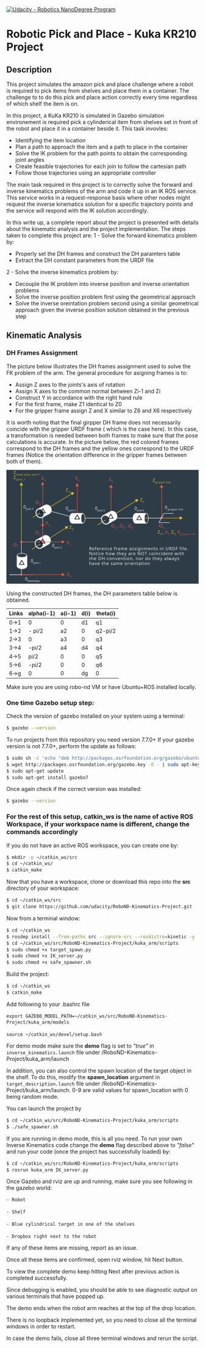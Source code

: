 [![Udacity - Robotics NanoDegree Program](https://s3-us-west-1.amazonaws.com/udacity-robotics/Extra+Images/RoboND_flag.png)](https://www.udacity.com/robotics)

[//]: # (Image References)
[image1]: ./misc_images/kuka_DH_diagram.png

# Robotic Pick and Place - Kuka KR210 Project
## Description
This project simulates the amazon pick and place challenge where a robot is required to pick items from shelves and place them in a container. The challenge to to do this pick and place action correctly every time regardless of which shelf the item is on.

In this project, a KuKa KR210 is simulated in Gazebo simulation environement is required pick a cylinderical item from shelves set in front of the robot and place it in a container beside it. This task invovles:
- Identifying the item location
- Plan a path to approach the item and a path to place in the container
- Solve the IK problem for the path points to obtain the corresponding joint angles
- Create feasible trajectories for each join to follow the cartesian path
- Follow those trajectories using an appropriate controller

The main task required in this project is to correctly solve the forward and inverse kinematics problems of the arm and code it up in an IK ROS service. This service works in a request-response basis where other nodes might request the inverse kinematics solution for a specific trajectory points and the service will respond with the IK solution accordingly. 

In this write up, a complete report about the project is presented with details about the kinematic analysis and the project implementation. The steps taken to complete this project are:
1 - Solve the forward kinematics problem by:
- Properly set the DH frames and construct the DH paramters table
- Extract the DH constant parameters from the URDF file

2 - Solve the inverse kinematics problem by:
- Decouple the IK problem into inverse position and inverse orientation problems
- Solve the inverse position problem first using the geometrical approach
- Solve the inverse oreintation problem second using a similar geometrical approach given the inverse position solution obtained in the previous step

## Kinematic Analysis
### DH Frames Assignment 
The picture below illustrates the DH frames assignment used to solve the FK problem of the arm. The general procedure for asigning frames is to:
- Assign Z axes to the joints's axis of rotation
- Assign X axes to the common normal between Zi-1 and Zi
- Construct Y in accordance with the right hand rule
- For the first frame, make Z1 identical to Z0
- For the gripper frame assign Z and X similar to Z6 and X6 respectively

It is worth noting that the final girpper DH frame does not necessarily coincide with the gripper URDF frame ( which is the case here). In this case, a transformation is needed between both frames to make sure that the pose calculations is accurate. In the picture below, the red colored frames correspond to the DH frames and the yellow ones correspond to the URDF frames (Notice the orientation difference in the gripper frames between both of them).


![alt text][image1]

Using the constructed DH frames, the DH parameters table below is obtained.

Links | alpha(i-1) | a(i-1) | d(i) | theta(i)
--- | --- | --- | --- | ---
0->1 | 0 | 0 | d1 | q1
1->2 | - pi/2 | a2 | 0 | q2-pi/2
2->3 | 0 | a3 | 0 | q3
3->4 |  -pi/2 | a4 | d4 | q4
4->5 | pi/2 | 0 | 0 | q5
5->6 | -pi/2 | 0 | 0 | q6
6->g | 0 | 0 | dg | 0








Make sure you are using robo-nd VM or have Ubuntu+ROS installed locally.

### One time Gazebo setup step:
Check the version of gazebo installed on your system using a terminal:
```sh
$ gazebo --version
```
To run projects from this repository you need version 7.7.0+
If your gazebo version is not 7.7.0+, perform the update as follows:
```sh
$ sudo sh -c 'echo "deb http://packages.osrfoundation.org/gazebo/ubuntu-stable `lsb_release -cs` main" > /etc/apt/sources.list.d/gazebo-stable.list'
$ wget http://packages.osrfoundation.org/gazebo.key -O - | sudo apt-key add -
$ sudo apt-get update
$ sudo apt-get install gazebo7
```

Once again check if the correct version was installed:
```sh
$ gazebo --version
```
### For the rest of this setup, catkin_ws is the name of active ROS Workspace, if your workspace name is different, change the commands accordingly

If you do not have an active ROS workspace, you can create one by:
```sh
$ mkdir -p ~/catkin_ws/src
$ cd ~/catkin_ws/
$ catkin_make
```

Now that you have a workspace, clone or download this repo into the **src** directory of your workspace:
```sh
$ cd ~/catkin_ws/src
$ git clone https://github.com/udacity/RoboND-Kinematics-Project.git
```

Now from a terminal window:

```sh
$ cd ~/catkin_ws
$ rosdep install --from-paths src --ignore-src --rosdistro=kinetic -y
$ cd ~/catkin_ws/src/RoboND-Kinematics-Project/kuka_arm/scripts
$ sudo chmod +x target_spawn.py
$ sudo chmod +x IK_server.py
$ sudo chmod +x safe_spawner.sh
```
Build the project:
```sh
$ cd ~/catkin_ws
$ catkin_make
```

Add following to your .bashrc file
```
export GAZEBO_MODEL_PATH=~/catkin_ws/src/RoboND-Kinematics-Project/kuka_arm/models

source ~/catkin_ws/devel/setup.bash
```

For demo mode make sure the **demo** flag is set to _"true"_ in `inverse_kinematics.launch` file under /RoboND-Kinematics-Project/kuka_arm/launch

In addition, you can also control the spawn location of the target object in the shelf. To do this, modify the **spawn_location** argument in `target_description.launch` file under /RoboND-Kinematics-Project/kuka_arm/launch. 0-9 are valid values for spawn_location with 0 being random mode.

You can launch the project by
```sh
$ cd ~/catkin_ws/src/RoboND-Kinematics-Project/kuka_arm/scripts
$ ./safe_spawner.sh
```

If you are running in demo mode, this is all you need. To run your own Inverse Kinematics code change the **demo** flag described above to _"false"_ and run your code (once the project has successfully loaded) by:
```sh
$ cd ~/catkin_ws/src/RoboND-Kinematics-Project/kuka_arm/scripts
$ rosrun kuka_arm IK_server.py
```
Once Gazebo and rviz are up and running, make sure you see following in the gazebo world:

	- Robot
	
	- Shelf
	
	- Blue cylindrical target in one of the shelves
	
	- Dropbox right next to the robot
	

If any of these items are missing, report as an issue.

Once all these items are confirmed, open rviz window, hit Next button.

To view the complete demo keep hitting Next after previous action is completed successfully. 

Since debugging is enabled, you should be able to see diagnostic output on various terminals that have popped up.

The demo ends when the robot arm reaches at the top of the drop location. 

There is no loopback implemented yet, so you need to close all the terminal windows in order to restart.

In case the demo fails, close all three terminal windows and rerun the script.

